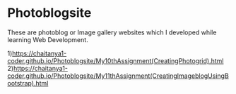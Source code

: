 # Photoblogsite
These are photoblog or Image gallery websites which I developed while learning Web Development.

1)https://chaitanya1-coder.github.io/Photoblogsite/My10thAssignment(CreatingPhotogrid).html
2)https://chaitanya1-coder.github.io/Photoblogsite/My11thAssignment(CreatingImageblogUsingBootstrap).html
